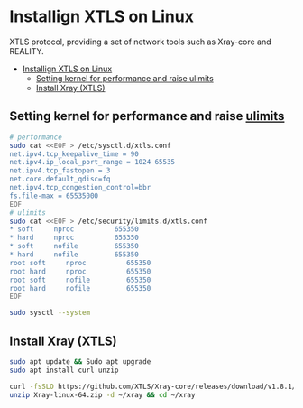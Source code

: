 # Installign XTLS on Linux
XTLS protocol, providing a set of network tools such as Xray-core and REALITY.

- [Installign XTLS on Linux](#installign-xtls-on-linux)
  - [Setting kernel for performance and raise ulimits](#setting-kernel-for-performance-and-raise-ulimits)
  - [Install Xray (XTLS)](#install-xray-xtls)


## Setting kernel for performance and raise [ulimits](https://phoenixnap.com/kb/ulimit-linux-command)
```sh
# performance
sudo cat <<EOF > /etc/sysctl.d/xtls.conf
net.ipv4.tcp_keepalive_time = 90
net.ipv4.ip_local_port_range = 1024 65535
net.ipv4.tcp_fastopen = 3
net.core.default_qdisc=fq
net.ipv4.tcp_congestion_control=bbr
fs.file-max = 65535000
EOF
# ulimits
sudo cat <<EOF > /etc/security/limits.d/xtls.conf
* soft     nproc          655350
* hard     nproc          655350
* soft     nofile         655350
* hard     nofile         655350
root soft     nproc          655350
root hard     nproc          655350
root soft     nofile         655350
root hard     nofile         655350
EOF

sudo sysctl --system
```

## Install Xray (XTLS)

```sh
sudo apt update && Sudo apt upgrade
sudo apt install curl unzip

curl -fsSLO https://github.com/XTLS/Xray-core/releases/download/v1.8.1/Xray-linux-64.zip
unzip Xray-linux-64.zip -d ~/xray && cd ~/xray






```

